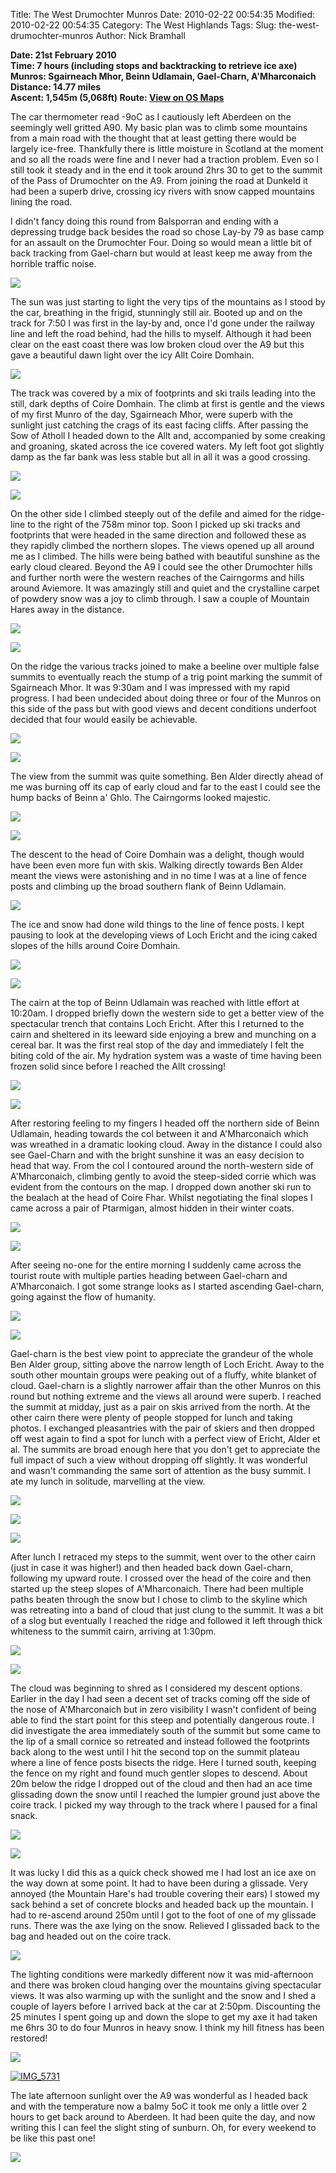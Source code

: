 Title: The West Drumochter Munros
Date: 2010-02-22 00:54:35
Modified: 2010-02-22 00:54:35
Category: The West Highlands
Tags: 
Slug: the-west-drumochter-munros
Author: Nick Bramhall

**Date: 21st February 2010  
Time: 7 hours (including stops and backtracking to retrieve ice axe)    
Munros: Sgairneach Mhor, Beinn Udlamain, Gael-Charn, A'Mharconaich  
Distance: 14.77 miles  
Ascent: 1,545m (5,068ft)
Route:  [View on OS Maps](https://www.invertedworld.co.uk/hillwalking/hillwalk/326)**



 



The car thermometer read -9oC as I cautiously left Aberdeen on the seemingly well gritted A90. My basic plan was to climb some mountains from a main road with the thought that at least getting there would be largely ice-free. Thankfully there is little moisture in Scotland at the moment and so all the roads were fine and I never had a traction problem. Even so I still took it steady and in the end it took around 2hrs 30 to get to the summit of the Pass of Drumochter on the A9. From joining the road at Dunkeld it had been a superb drive, crossing icy rivers with snow capped mountains lining the road.



 
<!--more-->


I didn't fancy doing this round from Balsporran and ending with a depressing trudge back besides the road so chose Lay-by 79 as base camp for an assault on the Drumochter Four. Doing so would mean a little bit of back tracking from Gael-charn but would at least keep me away from the horrible traffic noise.





[![](http://farm3.static.flickr.com/2777/4379925378_8c21680717_b.jpg)](http://www.flickr.com/photos/53725815@N00/4379925378)

 



The sun was just starting to light the very tips of the mountains as I stood by the car, breathing in the frigid, stunningly still air. Booted up and on the track for 7:50 I was first in the lay-by and, once I'd gone under the railway line and left the road behind, had the hills to myself. Although it had been clear on the east coast there was low broken cloud over the A9 but this gave a beautiful dawn light over the icy Allt Coire Domhain.





[![](http://farm5.static.flickr.com/4023/4375914099_e060ac9c24_b.jpg)](http://www.flickr.com/photos/53725815@N00/4375914099)

 



The track was covered by a mix of footprints and ski trails leading into the still, dark depths of Coire Domhain. The climb at first is gentle and the views of my first Munro of the day, Sgairneach Mhor, were superb with the sunlight just catching the crags of its east facing cliffs. After passing the Sow of Atholl I headed down to the Allt and, accompanied by some creaking and groaning, skated across the ice covered waters. My left foot got slightly damp as the far bank was less stable but all in all it was a good crossing.





[![](http://farm5.static.flickr.com/4070/4379189741_0d60b2c615_b.jpg)](http://www.flickr.com/photos/53725815@N00/4379189741)



[![](http://farm5.static.flickr.com/4033/4375972633_0f63c0cf49_b.jpg)](http://www.flickr.com/photos/53725815@N00/4375972633)

 



On the other side I climbed steeply out of the defile and aimed for the ridge-line to the right of the 758m minor top. Soon I picked up ski tracks and footprints that were headed in the same direction and followed these as they rapidly climbed the northern slopes. The views opened up all around me as I climbed. The hills were being bathed with beautiful sunshine as the early cloud cleared. Beyond the A9 I could see the other Drumochter hills and further north were the western reaches of the Cairngorms and hills around Aviemore. It was amazingly still and quiet and the crystalline carpet of powdery snow was a joy to climb through. I saw a couple of Mountain Hares away in the distance.





[![](http://farm5.static.flickr.com/4062/4379950654_62fa0f1e73_b.jpg)](http://www.flickr.com/photos/53725815@N00/4379950654)



[![](http://farm5.static.flickr.com/4011/4379210517_3d7dceb6f1_b.jpg)](http://www.flickr.com/photos/53725815@N00/4379210517)

 



On the ridge the various tracks joined to make a beeline over multiple false summits to eventually reach the stump of a trig point marking the summit of Sgairneach Mhor. It was 9:30am and I was impressed with my rapid progress. I had been undecided about doing three or four of the Munros on this side of the pass but with good views and decent conditions underfoot decided that four would easily be achievable.





[![](http://farm3.static.flickr.com/2706/4379962878_b2df18f0a7_b.jpg)](http://www.flickr.com/photos/53725815@N00/4379962878)



[![](http://farm3.static.flickr.com/2776/4376085975_167c68af0c_b.jpg)](http://www.flickr.com/photos/53725815@N00/4376085975)

 



The view from the summit was quite something. Ben Alder directly ahead of me was burning off its cap of early cloud and far to the east I could see the hump backs of Beinn a' Ghlo. The Cairngorms looked majestic.





[![](http://farm3.static.flickr.com/2721/4379976290_d243c5aa8e_b.jpg)](http://www.flickr.com/photos/53725815@N00/4379976290)



[![](http://farm5.static.flickr.com/4008/4379980456_9accbde0d2_b.jpg)](http://www.flickr.com/photos/53725815@N00/4379980456)

 



The descent to the head of Coire Domhain was a delight, though would have been even more fun with skis. Walking directly towards Ben Alder meant the views were astonishing and in no time I was at a line of fence posts and climbing up the broad southern flank of Beinn Udlamain.





[![](http://farm5.static.flickr.com/4062/4379989292_cc2155117c_b.jpg)](http://www.flickr.com/photos/53725815@N00/4379989292)

 



The ice and snow had done wild things to the line of fence posts. I kept pausing to look at the developing views of Loch Ericht and the icing caked slopes of the hills around Coire Domhain.





[![](http://farm5.static.flickr.com/4066/4376222477_8c71ef9919_b.jpg)](http://www.flickr.com/photos/53725815@N00/4376222477)



[![](http://farm3.static.flickr.com/2683/4376972872_cf1732af92_b.jpg)](http://www.flickr.com/photos/53725815@N00/4376972872)





The cairn at the top of Beinn Udlamain was reached with little effort at 10:20am. I dropped briefly down the western side to get a better view of the spectacular trench that contains Loch Ericht. After this I returned to the cairn and sheltered in its leeward side enjoying a brew and munching on a cereal bar. It was the first real stop of the day and immediately I felt the biting cold of the air. My hydration system was a waste of time having been frozen solid since before I reached the Allt crossing!





[![](http://farm5.static.flickr.com/4046/4379735449_9b51ae8215_b.jpg)](http://www.flickr.com/photos/53725815@N00/4379735449)



[![](http://farm3.static.flickr.com/2729/4376868696_e1063a40a0_b.jpg)](http://www.flickr.com/photos/53725815@N00/4376868696)

 



After restoring feeling to my fingers I headed off the northern side of Beinn Udlamain, heading towards the col between it and A'Mharconaich which was wreathed in a dramatic looking cloud. Away in the distance I could also see Gael-Charn and with the bright sunshine it was an easy decision to head that way. From the col I contoured around the north-western side of A'Mharconaich, climbing gently to avoid the steep-sided corrie which was evident from the contours on the map. I dropped down another ski run to the bealach at the head of Coire Fhar. Whilst negotiating the final slopes I came across a pair of Ptarmigan, almost hidden in their winter coats.





[![](http://static.flickr.com/2728/4377005038_385aff8488_b.jpg)](http://www.flickr.com/photos/53725815@N00/4377005038)



[![](http://farm5.static.flickr.com/4017/4376251511_b1fefd931f_b.jpg)](http://www.flickr.com/photos/53725815@N00/4376251511)

 



After seeing no-one for the entire morning I suddenly came across the tourist route with multiple parties heading between Gael-charn and A'Mharconaich. I got some strange looks as I started ascending Gael-charn, going against the flow of humanity.





[![](http://farm5.static.flickr.com/4067/4380575840_9eba4a578c_b.jpg)](http://www.flickr.com/photos/53725815@N00/4380575840)



[![](http://farm5.static.flickr.com/4072/4379783163_472db308bf_b.jpg)](http://www.flickr.com/photos/53725815@N00/4379783163)

 



Gael-charn is the best view point to appreciate the grandeur of the whole Ben Alder group, sitting above the narrow length of Loch Ericht. Away to the south other mountain groups were peaking out of a fluffy, white blanket of cloud. Gael-charn is a slightly narrower affair than the other Munros on this round but nothing extreme and the views all around were superb. I reached the summit at midday, just as a pair on skis arrived from the north. At the other cairn there were plenty of people stopped for lunch and taking photos. I exchanged pleasantries with the pair of skiers and then dropped off west again to find a spot for lunch with a perfect view of Ericht, Alder et al. The summits are broad enough here that you don't get to appreciate the full impact of such a view without dropping off slightly. It was wonderful and wasn't commanding the same sort of attention as the busy summit. I ate my lunch in solitude, marvelling at the view.





[![](http://farm5.static.flickr.com/4049/4379779939_d68d9bfe17_b.jpg)](http://www.flickr.com/photos/53725815@N00/4379779939)



[![](http://static.flickr.com/4018/4377121548_ac17bb9905_b.jpg)](http://www.flickr.com/photos/53725815@N00/4377121548)



[![](http://farm3.static.flickr.com/2775/4376996370_36de002f62_b.jpg)](http://www.flickr.com/photos/53725815@N00/4376996370)

 



After lunch I retraced my steps to the summit, went over to the other cairn (just in case it was higher!) and then headed back down Gael-charn, following my upward route. I crossed over the head of the coire and then started up the steep slopes of A'Mharconaich. There had been multiple paths beaten through the snow but I chose to climb to the skyline which was retreating into a band of cloud that just clung to the summit. It was a bit of a slog but eventually I reached the ridge and followed it left through thick whiteness to the summit cairn, arriving at 1:30pm.





[![](http://farm3.static.flickr.com/2802/4379816919_bd1624889e_b.jpg)](http://www.flickr.com/photos/53725815@N00/4379816919)



[![](http://farm3.static.flickr.com/2790/4380617356_bb7e3b71a7_b.jpg)](http://www.flickr.com/photos/53725815@N00/4380617356)

 



The cloud was beginning to shred as I considered my descent options. Earlier in the day I had seen a decent set of tracks coming off the side of the nose of A'Mharconaich but in zero visibility I wasn't confident of being able to find the start point for this steep and potentially dangerous route. I did investigate the area immediately south of the summit but some came to the lip of a small cornice so retreated and instead followed the footprints back along to the west until I hit the second top on the summit plateau where a line of fence posts bisects the ridge. Here I turned south, keeping the fence on my right and found much gentler slopes to descend. About 20m below the ridge I dropped out of the cloud and then had an ace time glissading down the snow until I reached the lumpier ground just above the coire track. I picked my way through to the track where I paused for a final snack.





[![](http://farm3.static.flickr.com/2741/4380624766_7b6dc4aff5_b.jpg)](http://www.flickr.com/photos/53725815@N00/4380624766)



[![](http://farm5.static.flickr.com/4049/4379877591_366ceb50dd_b.jpg)](http://www.flickr.com/photos/53725815@N00/4379877591)

 



It was lucky I did this as a quick check showed me I had lost an ice axe on the way down at some point. It had to have been during a glissade. Very annoyed (the Mountain Hare's had trouble covering their ears) I stowed my sack behind a set of concrete blocks and headed back up the mountain. I had to re-ascend around 250m until I got to the foot of one of my glissade runs. There was the axe lying on the snow. Relieved I glissaded back to the bag and headed out on the coire track.





[![](http://farm5.static.flickr.com/4070/4380628302_98de388fb0_b.jpg)](http://www.flickr.com/photos/53725815@N00/4380628302)

 



The lighting conditions were markedly different now it was mid-afternoon and there was broken cloud hanging over the mountains giving spectacular views. It was also warming up with the sunlight and the snow and I shed a couple of layers before I arrived back at the car at 2:50pm. Discounting the 25 minutes I spent going up and down the slope to get my axe it had taken me 6hrs 30 to do four Munros in heavy snow. I think my hill fitness has been restored!





[![](http://farm5.static.flickr.com/4016/4379890285_6b7668c890_b.jpg)](http://www.flickr.com/photos/53725815@N00/4379890285)



[![IMG_5731](http://farm5.staticflickr.com/4012/4379928039_2fa90fb03b_b.jpg)](http://www.flickr.com/photos/black_friction/4379928039/)

 



The late afternoon sunlight over the A9 was wonderful as I headed back and with the temperature now a balmy 5oC it took me only a little over 2 hours to get back around to Aberdeen. It had been quite the day, and now writing this I can feel the slight sting of sunburn. Oh, for every weekend to be like this past one!





[![](http://farm3.static.flickr.com/2745/4379968715_5a47aecd0d_b.jpg)](http://www.flickr.com/photos/53725815@N00/4379968715)
